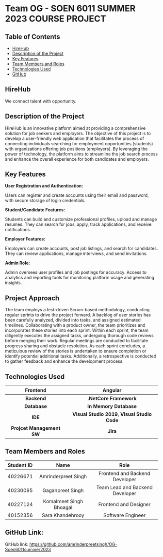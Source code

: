 # Team OG - SOEN 6011 SUMMER 2023 COURSE PROJECT

## Table of Contents
<!--ts-->

* [HireHub](#hirehub)
* [Description of the Project](#description-of-the-project)
* [Key Features](#key-features)
* [Team Members and Roles](#team-members-and-roles)
* [Technologies Used](#technologies-used)
* [GitHub](#github-link)

<!--te-->


## HireHub
We connect talent with opportunity.

## Description of the Project
HireHub is an innovative platform aimed at providing a comprehensive solution for job seekers and employers. The objective of this project is to develop a user-friendly web application that facilitates the process of connecting individuals searching for employment opportunities (students) with organizations offering job positions (employers). By leveraging the power of technology, the platform aims to streamline the job search process and enhance the overall experience for both candidates and employers.

## Key Features

**User Registration and Authentication:**

Users can register and create accounts using their email and password, with secure storage of login credentials.

**Student/Candidate Features:**

Students can build and customize professional profiles, upload and manage resumes.
They can search for jobs, apply, track applications, and receive notifications.

**Employer Features:**

Employers can create accounts, post job listings, and search for candidates.
They can review applications, manage interviews, and send invitations.

**Admin Role:**

Admin oversees user profiles and job postings for accuracy.
Access to analytics and reporting tools for monitoring platform usage and generating insights.

## Project Approach

The team employs a test-driven Scrum-based methodology, conducting regular sprints to drive the project forward. A backlog of user stories has been carefully analyzed, divided into tasks, and assigned estimated timelines. Collaborating with a product owner, the team prioritizes and incorporates these stories into each sprint.
Within each sprint, the team diligently executes the assigned tasks, undergoing thorough code reviews before merging their work. Regular meetings are conducted to facilitate progress sharing and obstacle resolution. As each sprint concludes, a meticulous review of the stories is undertaken to ensure completion or identify potential additional tasks. Additionally, a retrospective is conducted to gather feedback and enhance the development process.


## Technologies Used

|   Frontend   |                Angular                |
|:------------:|:-------------------------------------:|
| **Backend**  |                **.NetCore Framework**  |
| **Database** |         **In Memory Database**         |
|   **IDE**    | **Visual Studio 2019, Visual Studio Code** |
|   **Projcet Management SW**    | **Jira** |


## Team Members and Roles
| Student ID |          Name           | Role
|:----------:|:-----------------------:|:---------:|
|  40226671  |   Amrinderpreet Singh   |Frontend and Backend Developer|
|  40230095  |    Gaganpreet Singh     |Team Lead and Backend Developer|
|  40227124  | Komalmeet Singh Bhoagal | Frontend and Designer |
|40152356|Sara Khandehrooy|Software Engineer|


## GitHub Link:

GitHub link: https://github.com/amrinderpreetsingh/OG-Soen6011summer2023
